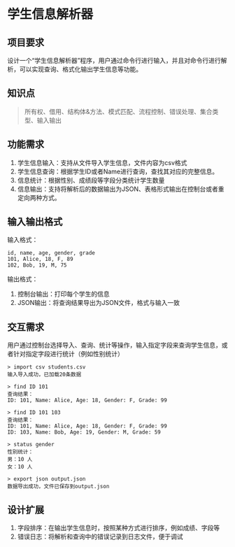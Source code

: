 # 学生信息解析器
## 项目要求
设计一个“学生信息解析器”程序，用户通过命令行进行输入，并且对命令行进行解析，可以实现查询、格式化输出学生信息等功能。

## 知识点
> 所有权、借用、结构体&方法、模式匹配、流程控制、错误处理、集合类型、输入输出

## 功能需求
1. 学生信息输入：支持从文件导入学生信息，文件内容为csv格式
2. 学生信息查询：根据学生ID或者Name进行查询，查找其对应的完整信息。
3. 信息统计：根据性别、成绩段等字段分类统计学生数量
4. 信息输出：支持将解析后的数据输出为JSON、表格形式输出在控制台或者重定向两种方式。
## 输入输出格式
输入格式：
```csv
id, name, age, gender, grade
101, Alice, 18, F, 89
102, Bob, 19, M, 75
```
输出格式：
1. 控制台输出：打印每个学生的信息
2. JSON输出：将查询结果导出为JSON文件，格式与输入一致

## 交互需求
用户通过控制台选择导入、查询、统计等操作，输入指定字段来查询学生信息，或者针对指定字段进行统计（例如性别统计）


```shell
> import csv students.csv
输入导入成功，已加载20条数据

> find ID 101
查询结果：
ID: 101, Name: Alice, Age: 18, Gender: F, Grade: 99

> find ID 101 103
查询结果：
ID: 101, Name: Alice, Age: 18, Gender: F, Grade: 99
ID: 103, Name: Bob, Age: 19, Gender: M, Grade: 59

> status gender
性别统计：
男：10 人
女：10 人

> export json output.json
数据导出成功，文件已保存到output.json
```

## 设计扩展
1. 字段排序：在输出学生信息时，按照某种方式进行排序，例如成绩、字段等
2. 错误日志：将解析和查询中的错误记录到日志文件，便于调试
